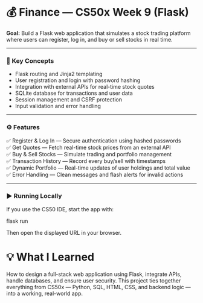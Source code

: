 # 💰 Finance — CS50x Week 9 (Flask)

**Goal:** Build a Flask web application that simulates a stock trading platform where users can register, log in, and buy or sell stocks in real time.

---

### 🧠 Key Concepts
- Flask routing and Jinja2 templating  
- User registration and login with password hashing  
- Integration with external APIs for real-time stock quotes  
- SQLite database for transactions and user data  
- Session management and CSRF protection  
- Input validation and error handling  

---

### ⚙️ Features
✅ Register & Log In — Secure authentication using hashed passwords  
✅ Get Quotes — Fetch real-time stock prices from an external API  
✅ Buy & Sell Stocks — Simulate trading and portfolio management  
✅ Transaction History — Record every buy/sell with timestamps  
✅ Dynamic Portfolio — Real-time updates of user holdings and total value  
✅ Error Handling — Clean messages and flash alerts for invalid actions  

---

### ▶️ Running Locally

If you use the CS50 IDE, start the app with:

flask run


Then open the displayed URL in your browser.

# 💡 What I Learned

How to design a full-stack web application using Flask, integrate APIs, handle databases, and ensure user security.
This project ties together everything from CS50x — Python, SQL, HTML, CSS, and backend logic — into a working, real-world app.
